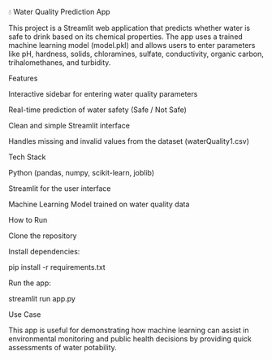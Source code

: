 💧 Water Quality Prediction App

This project is a Streamlit web application that predicts whether water is safe to drink based on its chemical properties. The app uses a trained machine learning model (model.pkl) and allows users to enter parameters like pH, hardness, solids, chloramines, sulfate, conductivity, organic carbon, trihalomethanes, and turbidity.

Features

Interactive sidebar for entering water quality parameters

Real-time prediction of water safety (Safe / Not Safe)

Clean and simple Streamlit interface

Handles missing and invalid values from the dataset (waterQuality1.csv)

Tech Stack

Python (pandas, numpy, scikit-learn, joblib)

Streamlit for the user interface

Machine Learning Model trained on water quality data

How to Run

Clone the repository

Install dependencies:

pip install -r requirements.txt


Run the app:

streamlit run app.py

Use Case

This app is useful for demonstrating how machine learning can assist in environmental monitoring and public health decisions by providing quick assessments of water potability.
